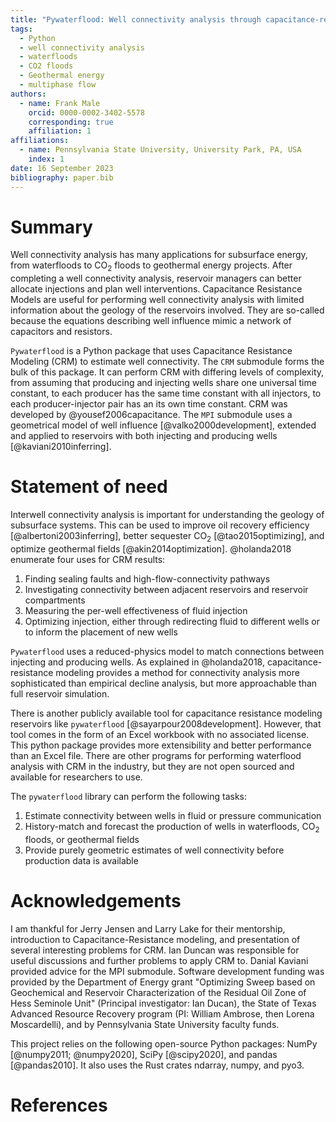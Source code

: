 ```yaml
---
title: "Pywaterflood: Well connectivity analysis through capacitance-resistance modeling"
tags:
  - Python
  - well connectivity analysis
  - waterfloods
  - CO2 floods
  - Geothermal energy
  - multiphase flow
authors:
  - name: Frank Male
    orcid: 0000-0002-3402-5578
    corresponding: true
    affiliation: 1
affiliations:
  - name: Pennsylvania State University, University Park, PA, USA
    index: 1
date: 16 September 2023
bibliography: paper.bib
---
```


# Summary

Well connectivity analysis has many applications for subsurface energy, from waterfloods to CO$_2$ floods to geothermal energy projects. After completing a well connectivity analysis, reservoir managers can better allocate injections and plan well interventions. Capacitance Resistance Models are useful for performing well connectivity analysis with limited information about the geology of the reservoirs involved. They are so-called because the equations describing well influence mimic a network of capacitors and resistors.

`Pywaterflood` is a Python package that uses Capacitance Resistance Modeling (CRM) to estimate well connectivity. The `CRM` submodule forms the bulk of this package. It can perform CRM with differing levels of complexity, from assuming that producing and injecting wells share one universal time constant, to each producer has the same time constant with all injectors, to each producer-injector pair has an its own time constant. CRM was developed by @yousef2006capacitance. The `MPI` submodule uses a geometrical model of well influence [@valko2000development], extended and applied to reservoirs with both injecting and producing wells [@kaviani2010inferring].

# Statement of need

Interwell connectivity analysis is important for understanding the geology of subsurface systems. This can be used to improve oil recovery efficiency [@albertoni2003inferring], better sequester CO$_2$ [@tao2015optimizing], and optimize geothermal fields [@akin2014optimization]. @holanda2018 enumerate four uses for CRM results:

1. Finding sealing faults and high-flow-connectivity pathways
2. Investigating connectivity between adjacent reservoirs and reservoir compartments
3. Measuring the per-well effectiveness of fluid injection
4. Optimizing injection, either through redirecting fluid to different wells or to inform the placement of new wells

`Pywaterflood` uses a reduced-physics model to match connections between injecting and producing wells. As explained in @holanda2018, capacitance-resistance modeling provides a method for connectivity analysis more sophisticated than empirical decline analysis, but more approachable than full reservoir simulation.

There is another publicly available tool for capacitance resistance modeling reservoirs like `pywaterflood` [@sayarpour2008development]. However, that tool comes in the form of an Excel workbook with no associated license. This python package provides more extensibility and better performance than an Excel file. There are other programs for performing waterflood analysis with CRM in the industry, but they are not open sourced and available for researchers to use.

The `pywaterflood` library can perform the following tasks:

1. Estimate connectivity between wells in fluid or pressure communication
2. History-match and forecast the production of wells in waterfloods, CO$_2$ floods, or geothermal fields
3. Provide purely geometric estimates of well connectivity before production data is available

# Acknowledgements

I am thankful for Jerry Jensen and Larry Lake for their mentorship, introduction to Capacitance-Resistance modeling, and presentation of several interesting problems for CRM. Ian Duncan was responsible for useful discussions and further problems to apply CRM to. Danial Kaviani provided advice for the MPI submodule. Software development funding was provided by the Department of Energy grant "Optimizing Sweep based on Geochemical and Reservoir Characterization of the Residual Oil Zone of Hess Seminole Unit" (Principal investigator: Ian Ducan), the State of Texas Advanced Resource Recovery program (PI: William Ambrose, then Lorena Moscardelli), and by Pennsylvania State University faculty funds.

This project relies on the following open-source Python packages: NumPy [@numpy2011; @numpy2020], SciPy [@scipy2020], and pandas [@pandas2010]. It also uses the Rust crates ndarray, numpy, and pyo3.

# References
